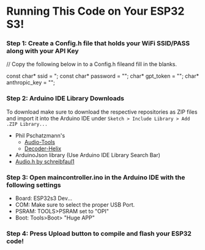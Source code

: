 # Running This Code on Your ESP32 S3!
### Step 1: Create a Config.h file that holds your WiFi SSID/PASS along with your API Key

// Copy the following below in to a Config.h fileand fill in the blanks.

const char* ssid = ";
const char* password = "";
char* gpt_token = "";
char* anthropic_key = "";

### Step 2: Arduino IDE Library Downloads
To download make sure to download the respective repositories as ZIP files and import it into the Arduino IDE under ``` Sketch > Include Library > Add .ZIP Library... ```

- Phil Pschatzmann's 
    - [Audio-Tools](https://github.com/pschatzmann/arduino-audio-tools)
    - [Decoder-Helix](https://github.com/pschatzmann/arduino-libhelix)
- ArduinoJson library (Use Arduino IDE Library Search Bar)
- [Audio.h by schreibfaul1](https://github.com/schreibfaul1/ESP32-audioI2S/tree/master)

### Step 3: Open maincontroller.ino in the Arduino IDE with the following settings
- Board: ESP32s3 Dev...
- COM: Make sure to select the proper USB Port.
- PSRAM: TOOLS>PSRAM set to "OPI"
- Boot: Tools>Boot> "Huge APP"

### Step 4: Press Upload button to compile and flash your ESP32 code!
